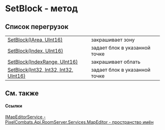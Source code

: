 # SetBlock - метод


## Список перегрузок
<table>
<tr>
<td><a href="0f643152-f63d-fa18-00b5-daf596a80dba">SetBlock(IArea, UInt16)</a></td>
<td>закрашивает зону</td></tr>
<tr>
<td><a href="ebd43724-939b-b14e-0186-106204e8feaa">SetBlock(Index, UInt16)</a></td>
<td>задает блок в указанной точке</td></tr>
<tr>
<td><a href="8debf323-715b-2fa6-f8ed-ec59e1db47e7">SetBlock(IndexRange, UInt16)</a></td>
<td>закрашивает облать</td></tr>
<tr>
<td><a href="9ee4714a-7b0b-869a-f42a-e3277cb92287">SetBlock(Int32, Int32, Int32, UInt16)</a></td>
<td>задает блок в указанной точке</td></tr>
</table>

## См. также


#### Ссылки
<a href="e4e2bf53-dee9-b0bf-92ce-2011b51fbbcf">IMapEditorService - </a>  
<a href="552acd57-3300-cd64-0b3b-a5f5249b9f38">PixelCombats.Api.RoomServer.Services.MapEditor - пространство имён</a>  
